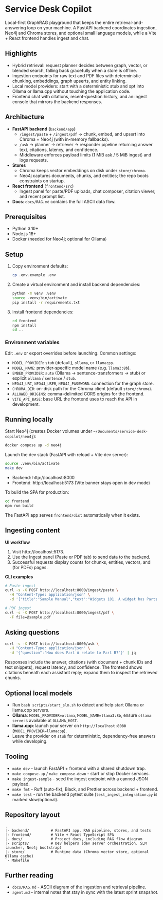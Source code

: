 # Service Desk Copilot

Local-first GraphRAG playground that keeps the entire retrieval-and-answering loop on your machine. A FastAPI backend coordinates ingestion, Neo4j and Chroma stores, and optional small language models, while a Vite + React frontend handles ingest and chat.

## Highlights
- Hybrid retrieval: request planner decides between graph, vector, or blended search, falling back gracefully when a store is offline.
- Ingestion endpoints for raw text and PDF files with deterministic chunking, embeddings, graph upserts, and entity linking.
- Local model providers: start with a deterministic stub and opt into Ollama or llama.cpp without touching the application code.
- Frontend chat with citations, recent-question history, and an ingest console that mirrors the backend responses.

## Architecture
- **FastAPI backend** (`backend/app`)
  - `/ingest/paste` + `/ingest/pdf` -> chunk, embed, and upsert into Chroma + Neo4j (with in-memory fallbacks).
  - `/ask` -> planner -> retriever -> responder pipeline returning answer text, citations, latency, and confidence.
  - Middleware enforces payload limits (1 MiB ask / 5 MiB ingest) and logs requests.
- **Stores**
  - Chroma keeps vector embeddings on disk under `store/chroma`.
  - Neo4j captures documents, chunks, and entities; the repo boots constraints on startup.
- **React frontend** (`frontend/src`)
  - Ingest panel for paste/PDF uploads, chat composer, citation viewer, and recent prompt list.
- **Docs**: `docs/RAG.md` contains the full ASCII data flow.

## Prerequisites
- Python 3.10+
- Node.js 18+
- Docker (needed for Neo4j; optional for Ollama)

## Setup
1. Copy environment defaults:
   ```bash
   cp .env.example .env
   ```
2. Create a virtual environment and install backend dependencies:
   ```bash
   python -m venv .venv
   source .venv/bin/activate
   pip install -r requirements.txt
   ```
3. Install frontend dependencies:
   ```bash
   cd frontend
   npm install
   cd ..
   ```

### Environment variables
Edit `.env` or export overrides before launching. Common settings:
- `MODEL_PROVIDER`: `stub` (default), `ollama`, or `llamacpp`.
- `MODEL_NAME`: provider-specific model name (e.g. `llama3:8b`).
- `EMBED_PROVIDER`: `auto` (Ollama -> sentence-transformers -> stub) or explicit `ollama` / `sentence` / `stub`.
- `NEO4J_URI`, `NEO4J_USER`, `NEO4J_PASSWORD`: connection for the graph store.
- `CHROMA_DIR`: on-disk path for the Chroma client (default `store/chroma`).
- `ALLOWED_ORIGINS`: comma-delimited CORS origins for the frontend.
- `VITE_API_BASE`: base URL the frontend uses to reach the API in development.

## Running locally
Start Neo4j (creates Docker volumes under `~/Documents/service-desk-copilot/neo4j`):
```bash
docker compose up -d neo4j
```

Launch the dev stack (FastAPI with reload + Vite dev server):
```bash
source .venv/bin/activate
make dev
```

- Backend: http://localhost:8000
- Frontend: http://localhost:5173 (Vite banner stays open in dev mode)

To build the SPA for production:
```bash
cd frontend
npm run build
```
The FastAPI app serves `frontend/dist` automatically when it exists.

## Ingesting content
**UI workflow**
1. Visit http://localhost:5173.
2. Use the Ingest panel (Paste or PDF tab) to send data to the backend.
3. Successful requests display counts for chunks, entities, vectors, and (for PDFs) pages.

**CLI examples**
```bash
# Paste ingest
curl -s -X POST http://localhost:8000/ingest/paste \
  -H "Content-Type: application/json" \
  -d '{"title":"Sample Manual","text":"Widgets 101. A widget has Parts A and B."}'

# PDF ingest
curl -s -X POST http://localhost:8000/ingest/pdf \
  -F file=@sample.pdf
```

## Asking questions
```bash
curl -s -X POST http://localhost:8000/ask \
  -H "Content-Type: application/json" \
  -d '{"question":"How does Part A relate to Part B?"}' | jq
```
Responses include the answer, citations (with document + chunk IDs and text snippets), request latency, and confidence. The frontend shows citations beneath each assistant reply; expand them to inspect the retrieved chunks.

## Optional local models
- Run `bash scripts/start_slm.sh` to detect and help start Ollama or llama.cpp servers.
- **Ollama**: `MODEL_PROVIDER=ollama`, `MODEL_NAME=llama3:8b`, ensure `ollama serve` is available at `OLLAMA_HOST`.
- **llama.cpp**: launch your server on `http://localhost:8080` (`MODEL_PROVIDER=llamacpp`).
- Leave the provider on `stub` for deterministic, dependency-free answers while developing.

## Tooling
- `make dev` - launch FastAPI + frontend with a shared shutdown trap.
- `make compose-up` / `make compose-down` - start or stop Docker services.
- `make ingest-sample` - seed the ingest endpoint with a canned JSON payload.
- `make fmt` - Ruff (auto-fix), Black, and Prettier across backend + frontend.
- `make test` - run the backend pytest suite (`test_ingest_integration.py` is marked slow/optional).

## Repository layout
```
.
|- backend/          # FastAPI app, RAG pipeline, stores, and tests
|- frontend/         # Vite + React TypeScript SPA
|- docs/             # Project docs, including RAG flow diagram
|- scripts/          # Dev helpers (dev server orchestration, SLM launcher, Neo4j bootstrap)
|- store/            # Runtime data (Chroma vector store, optional Ollama cache)
`- Makefile
```

## Further reading
- `docs/RAG.md` - ASCII diagram of the ingestion and retrieval pipeline.
- `agent.md` - internal notes that stay in sync with the latest sprint snapshot.

